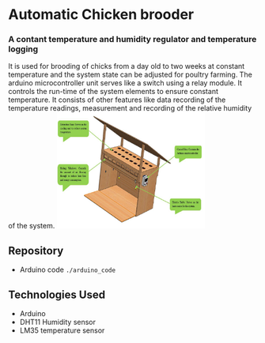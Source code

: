 # Automatic Chicken brooder

### A contant temperature and humidity regulator and temperature logging

It is used for brooding of chicks from a day old to two weeks at constant temperature and the system state can be adjusted for poultry farming. The arduino microcontroller unit serves like a switch using a relay module. It controls the run-time of the system elements to ensure constant temperature. It consists of other features like data recording of the temperature readings, measurement and recording of the relative humidity of the system.
<img src="./images/design.png" alt="design" width='300'>

## Repository

- Arduino code `./arduino_code`

## Technologies Used

- Arduino
- DHT11 Humidity sensor
- LM35 temperature sensor
